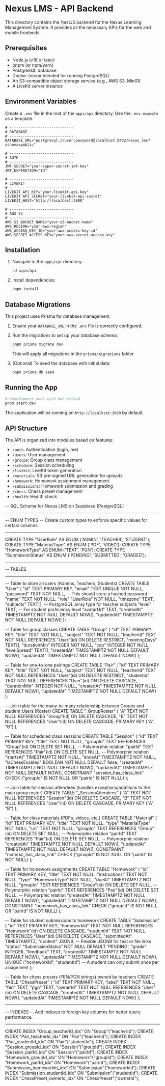 # Nexus LMS - API Backend

This directory contains the NestJS backend for the Nexus Learning Management System. It provides all the necessary APIs for the web and mobile frontends.

## Prerequisites

- Node.js (v18 or later)
- pnpm (or npm/yarn)
- PostgreSQL database
- Docker (recommended for running PostgreSQL)
- An S3-compatible object storage service (e.g., AWS S3, MinIO)
- A LiveKit server instance

## Environment Variables

Create a `.env` file in the root of the `apps/api` directory. Use the `.env.example` as a template.

```env
# -----------------------------
# DATABASE
# -----------------------------
DATABASE_URL="postgresql://user:password@localhost:5432/nexus_lms?schema=public"

# -----------------------------
# AUTH
# -----------------------------
JWT_SECRET="your-super-secret-jwt-key"
JWT_EXPIRATION="1d"

# -----------------------------
# LIVEKIT
# -----------------------------
LIVEKIT_API_KEY="your-livekit-api-key"
LIVEKIT_API_SECRET="your-livekit-api-secret"
LIVEKIT_HOST="http://localhost:7880"

# -----------------------------
# AWS S3
# -----------------------------
AWS_S3_BUCKET_NAME="your-s3-bucket-name"
AWS_REGION="your-aws-region"
AWS_ACCESS_KEY_ID="your-aws-access-key-id"
AWS_SECRET_ACCESS_KEY="your-aws-secret-access-key"

```

## Installation

1.  Navigate to the `apps/api` directory:
    ```bash
    cd apps/api
    ```
2.  Install dependencies:
    ```bash
    pnpm install
    ```

## Database Migrations

This project uses Prisma for database management.

1.  Ensure your `DATABASE_URL` in the `.env` file is correctly configured.
2.  Run the migrations to set up your database schema:
    ```bash
    pnpm prisma migrate dev
    ```
    This will apply all migrations in the `prisma/migrations` folder.

3.  (Optional) To seed the database with initial data:
    ```bash
    pnpm prisma db seed
    ```

## Running the App

```bash
# Development mode with hot-reload
pnpm start:dev
```

The application will be running on `http://localhost:3000` by default.

## API Structure

The API is organized into modules based on features:

-   `/auth`: Authentication (login, me)
-   `/users`: User management
-   `/groups`: Group class management
-   `/schedule`: Session scheduling
-   `/livekit`: LiveKit token generation
-   `/materials`: S3 pre-signed URL generation for uploads
-   `/homework`: Homework assignment management
-   `/submissions`: Homework submission and grading
-   `/chess`: Chess preset management
-   `/health`: Health check


-- SQL Schema for Nexus LMS on Supabase (PostgreSQL)

-- ---------------------------------
-- ENUM TYPES
-- Create custom types to enforce specific values for certain columns.
-- ---------------------------------

CREATE TYPE "UserRole" AS ENUM ('ADMIN', 'TEACHER', 'STUDENT');
CREATE TYPE "MaterialType" AS ENUM ('PDF', 'VIDEO');
CREATE TYPE "HomeworkType" AS ENUM ('TEXT', 'PGN');
CREATE TYPE "SubmissionStatus" AS ENUM ('PENDING', 'SUBMITTED', 'GRADED');


-- ---------------------------------
-- TABLES
-- ---------------------------------

-- Table to store all users (Admins, Teachers, Students)
CREATE TABLE "User" (
    "id" TEXT PRIMARY KEY,
    "email" TEXT UNIQUE NOT NULL,
    "password" TEXT NOT NULL, -- This should store a hashed password
    "name" TEXT NOT NULL,
    "role" "UserRole" NOT NULL,
    "timezone" TEXT,
    "subjects" TEXT[], -- PostgreSQL array type for teacher subjects
    "level" TEXT,      -- For student proficiency level
    "avatarUrl" TEXT,
    "createdAt" TIMESTAMPTZ NOT NULL DEFAULT NOW(),
    "updatedAt" TIMESTAMPTZ NOT NULL DEFAULT NOW()
);

-- Table for group classes
CREATE TABLE "Group" (
    "id" TEXT PRIMARY KEY,
    "title" TEXT NOT NULL,
    "subject" TEXT NOT NULL,
    "teacherId" TEXT NOT NULL REFERENCES "User"(id) ON DELETE RESTRICT,
    "meetingDays" TEXT[],
    "durationMin" INTEGER NOT NULL,
    "cap" INTEGER NOT NULL,
    "levelSpread" TEXT[],
    "createdAt" TIMESTAMPTZ NOT NULL DEFAULT NOW(),
    "updatedAt" TIMESTAMPTZ NOT NULL DEFAULT NOW()
);

-- Table for one-to-one pairings
CREATE TABLE "Pair" (
    "id" TEXT PRIMARY KEY,
    "title" TEXT NOT NULL,
    "subject" TEXT NOT NULL,
    "teacherId" TEXT NOT NULL REFERENCES "User"(id) ON DELETE RESTRICT,
    "studentId" TEXT NOT NULL REFERENCES "User"(id) ON DELETE CASCADE,
    "durationMin" INTEGER NOT NULL,
    "createdAt" TIMESTAMPTZ NOT NULL DEFAULT NOW(),
    "updatedAt" TIMESTAMPTZ NOT NULL DEFAULT NOW()
);

-- Join table for the many-to-many relationship between Groups and student Users (Roster)
CREATE TABLE "_GroupRoster" (
    "A" TEXT NOT NULL REFERENCES "Group"(id) ON DELETE CASCADE,
    "B" TEXT NOT NULL REFERENCES "User"(id) ON DELETE CASCADE,
    PRIMARY KEY ("A", "B")
);

-- Table for scheduled class sessions
CREATE TABLE "Session" (
    "id" TEXT PRIMARY KEY,
    "title" TEXT NOT NULL,
    "groupId" TEXT REFERENCES "Group"(id) ON DELETE SET NULL, -- Polymorphic relation
    "pairId" TEXT REFERENCES "Pair"(id) ON DELETE SET NULL,   -- Polymorphic relation
    "startsAt" TIMESTAMPTZ NOT NULL,
    "endsAt" TIMESTAMPTZ NOT NULL,
    "isChessEnabled" BOOLEAN NOT NULL DEFAULT false,
    "createdAt" TIMESTAMPTZ NOT NULL DEFAULT NOW(),
    "updatedAt" TIMESTAMPTZ NOT NULL DEFAULT NOW(),
    CONSTRAINT "session_has_class_link" CHECK ("groupId" IS NOT NULL OR "pairId" IS NOT NULL)
);

-- Join table for session attendees (handles exceptions/additions to the main group roster)
CREATE TABLE "_SessionAttendees" (
    "A" TEXT NOT NULL REFERENCES "Session"(id) ON DELETE CASCADE,
    "B" TEXT NOT NULL REFERENCES "User"(id) ON DELETE CASCADE,
    PRIMARY KEY ("A", "B")
);

-- Table for class materials (PDFs, videos, etc.)
CREATE TABLE "Material" (
    "id" TEXT PRIMARY KEY,
    "title" TEXT NOT NULL,
    "type" "MaterialType" NOT NULL,
    "url" TEXT NOT NULL,
    "groupId" TEXT REFERENCES "Group"(id) ON DELETE SET NULL, -- Polymorphic relation
    "pairId" TEXT REFERENCES "Pair"(id) ON DELETE SET NULL,   -- Polymorphic relation
    "createdAt" TIMESTAMPTZ NOT NULL DEFAULT NOW(),
    "updatedAt" TIMESTAMPTZ NOT NULL DEFAULT NOW(),
    CONSTRAINT "material_has_class_link" CHECK ("groupId" IS NOT NULL OR "pairId" IS NOT NULL)
);

-- Table for homework assignments
CREATE TABLE "Homework" (
    "id" TEXT PRIMARY KEY,
    "title" TEXT NOT NULL,
    "instructions" TEXT NOT NULL,
    "type" "HomeworkType" NOT NULL,
    "dueAt" TIMESTAMPTZ NOT NULL,
    "groupId" TEXT REFERENCES "Group"(id) ON DELETE SET NULL, -- Polymorphic relation
    "pairId" TEXT REFERENCES "Pair"(id) ON DELETE SET NULL,   -- Polymorphic relation
    "createdAt" TIMESTAMPTZ NOT NULL DEFAULT NOW(),
    "updatedAt" TIMESTAMPTZ NOT NULL DEFAULT NOW(),
    CONSTRAINT "homework_has_class_link" CHECK ("groupId" IS NOT NULL OR "pairId" IS NOT NULL)
);

-- Table for student submissions to homework
CREATE TABLE "Submission" (
    "id" TEXT PRIMARY KEY,
    "homeworkId" TEXT NOT NULL REFERENCES "Homework"(id) ON DELETE CASCADE,
    "studentId" TEXT NOT NULL REFERENCES "User"(id) ON DELETE CASCADE,
    "submittedAt" TIMESTAMPTZ,
    "content" JSONB, -- Flexible JSONB for text or file links
    "status" "SubmissionStatus" NOT NULL DEFAULT 'PENDING',
    "grade" INTEGER,
    "feedback" TEXT,
    "createdAt" TIMESTAMPTZ NOT NULL DEFAULT NOW(),
    "updatedAt" TIMESTAMPTZ NOT NULL DEFAULT NOW(),
    UNIQUE ("homeworkId", "studentId") -- A student can only submit once per assignment
);

-- Table for chess presets (FEN/PGN strings) owned by teachers
CREATE TABLE "ChessPreset" (
    "id" TEXT PRIMARY KEY,
    "label" TEXT NOT NULL,
    "fen" TEXT,
    "pgn" TEXT,
    "ownerId" TEXT NOT NULL REFERENCES "User"(id) ON DELETE CASCADE,
    "createdAt" TIMESTAMPTZ NOT NULL DEFAULT NOW(),
    "updatedAt" TIMESTAMPTZ NOT NULL DEFAULT NOW()
);

-- ---------------------------------
-- INDEXES
-- Add indexes to foreign key columns for better query performance.
-- ---------------------------------
CREATE INDEX "Group_teacherId_idx" ON "Group"("teacherId");
CREATE INDEX "Pair_teacherId_idx" ON "Pair"("teacherId");
CREATE INDEX "Pair_studentId_idx" ON "Pair"("studentId");
CREATE INDEX "Session_groupId_idx" ON "Session"("groupId");
CREATE INDEX "Session_pairId_idx" ON "Session"("pairId");
CREATE INDEX "Homework_groupId_idx" ON "Homework"("groupId");
CREATE INDEX "Homework_pairId_idx" ON "Homework"("pairId");
CREATE INDEX "Submission_homeworkId_idx" ON "Submission"("homeworkId");
CREATE INDEX "Submission_studentId_idx" ON "Submission"("studentId");
CREATE INDEX "ChessPreset_ownerId_idx" ON "ChessPreset"("ownerId");